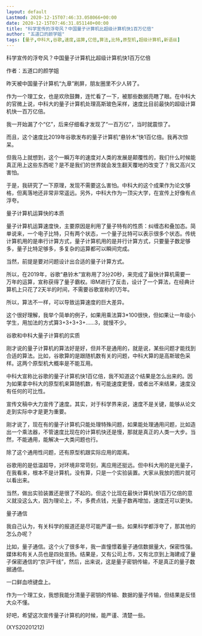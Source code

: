 ```yaml
---
layout: default
Lastmod: 2020-12-15T07:46:33.058066+00:00
date: 2020-12-15T07:46:31.851140+00:00
title: "科学宣传的浮夸风？中国量子计算机比超级计算机快1百万亿倍"
author: "五道口的颜学姐"
tags: [量子,中科大,谷歌,速度,运算,亿倍,算法,比特,原型机,超级计算机,新语丝]
---
```


科学宣传的浮夸风？中国量子计算机比超级计算机快1百万亿倍

作者：五道口的颜学姐

昨天被中国量子计算机“九章”刷屏，朋友圈里不少人转了。

作为一个理工女，也是欢欣鼓舞，连忙看了一下，被那些数据亮瞎了眼。在中科大的官微上说，中科大的量子计算机处理高斯玻色采样，速度比目前最快的超级计算机快一百万亿倍。

我一开始漏了个“亿”，后来仔细看才发现了“一百万亿”，当时就震惊了。

而且，这个速度比2019年谷歌发布的量子计算机“悬铃木”快1百亿倍。我再次惊呆。

但我马上就想到，这个一瞬万年的速度对人类的发展是颠覆性的，我们什么时候能真正用上这些东西呢？是不是我们的世界就会发生翻天覆地的改变了？我又高兴又害怕。

于是，我研究了一下原理，发现不需要这么害怕。中科大的这个成果作为论文够格，但离落地还非常非常遥远。另外，中科大作为一顶尖大学，在宣传上好像有点浮夸。

量子计算机运算快的本质

量子计算机运算速度快，主要原因是利用了量子特有的性质：纠缠态和叠加态。简单说来，一个电子比特，只有两个状态，一个量子比特可以表示很多个状态。传统计算机用的是串行计算方式，量子计算机用的是并行计算方式，只要量子数足够多，量子比特足够多，多复杂的运算都可以瞬间完成。

当然，前提是要对问题设计出合适的量子计算方式。

所以，在2019年，谷歌“悬铃木”宣称用了3分20秒，来完成了最快计算机需要一万年的运算，宣称获得了量子霸权。IBM进行了反击，设计了一个算法，在经典计算机上只花了2天半的时间，不需要谷歌宣称的1万年。

所以，算法不一样，可以导致运算速度的巨大差异。

这个很好理解，我举个简单的例子，如果用乘法算3*100很快，但如果让一年级小学生，用加法的方式算3+3+3+3+……3，就慢不少。

谷歌和中科大量子计算机的实质

刚才说的量子计算机的算法好是好，但并不是通用的，就是说，某些问题才能找到合适的算法。比如，谷歌算的是跟随机数有关的问题，中科大算的是高斯玻色采样。这两个原型机大概率是不能互用。

中科大宣称比谷歌的量子计算机快1百亿倍，我不知道这个结果是怎么出来的。因为如果拿中科大的原型机来算随机数，有可能速度更慢，或者出不来结果，速度没有任何的可比性。

宣传文稿中大力宣传了速度。其实，对于科学界来说，速度不是关键，能够从论文走到实际中才是更为重要。

刚才说了，现在有的量子计算机只能处理特殊问题，如果能处理通用问题，比如造出一个乘法器，不管速度比现在的计算机快还是慢，那就是真正的人类一大步。当然，不能通用，能解决一大类问题也行。

除了这个通用性问题，还有原型机跟实际应用的距离。

谷歌用的是低温超导，对环境非常苛刻，离应用还挺远。但中科大用的是光量子，在我看来，根本不是计算机，没有算，只是一个实验装置。大家从我放的图片就可以看出来。

当然，做出实验装置还是很了不起的。但这个比现在最快计算机快1百万亿倍的意义就没这么大，因为理论上，不，多费点钱，光量子数再增加，速度还可以更快。

量子通信

我自己认为，有关科学的报道还是尽可能严谨一些。如果科学都浮夸了，那其他的怎么办呢？

比如，量子通信。这个火了很多年，我一直憧憬着量子通信数据量大，保密性强。媒体和有关人员也是四处宣扬。结果是，又有公司上市，又有北京到上海建成了量子保密通信的“京沪干线”，然后，出来说，这是量子密钥传输，不是真正的量子数据通信。

一口鲜血喷键盘上。

作为一个理工女，我想我能分清量子密钥的传输、数据的量子传输，但结果是反怪大众不懂。

好吧，希望这次宣传量子计算机的时候，能严谨、清楚一些。

(XYS20201212)

